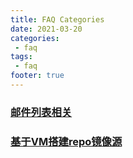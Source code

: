 ```yaml
---
title: FAQ Categories
date: 2021-03-20
categories:
 - faq
tags:
 - faq
footer: true
---
```

### [邮件列表相关](/faq/mailinglist.md)
### [基于VM搭建repo镜像源](/faq/repo-site.md)

